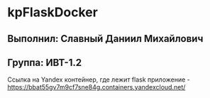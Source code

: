 # kpFlaskDocker
## Выполнил: Славный Даниил Михайлович 
## Группа: ИВТ-1.2 

Ссылка на Yandex контейнер, где лежит flask приложение - 
https://bbat55gv7m9cf7sne84g.containers.yandexcloud.net/

